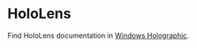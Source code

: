 HoloLens
========

<!-- https://trello.com/c/Qw7imxOL -->

Find HoloLens documentation in [Windows Holographic](windowsholographic).  